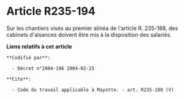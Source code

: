 # Article R235-194

Sur les chantiers visés au premier alinéa de l'article R. 235-188, des cabinets d'aisances doivent être mis à la disposition
des salariés.

**Liens relatifs à cet article**

	**Codifié par**:

	  - Décret n°2004-196 2004-02-25

	**Cite**:

	  - Code du travail applicable à Mayotte. - art. R235-188 (V)
